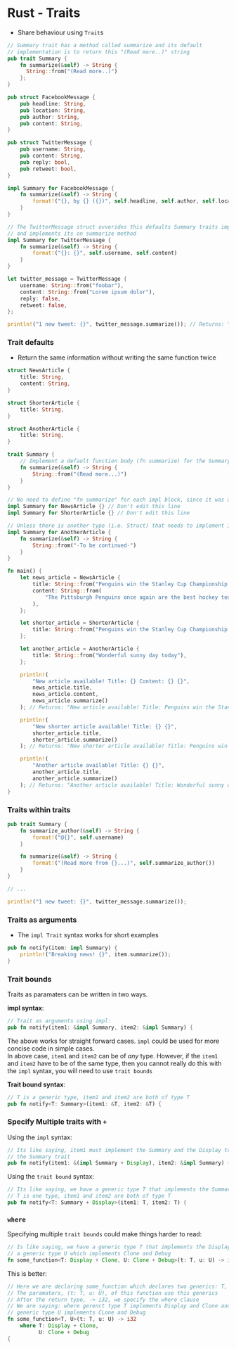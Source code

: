 # Rust - Traits

* Share behaviour using `Trait`s

```rust
// Summary trait has a method called summarize and its default
// implementation is to return this "(Read more..)" string
pub trait Summary {
    fn summarize(&self) -> String {
      String::from("(Read more..)")
    };
}

pub struct FacebookMessage {
    pub headline: String,
    pub location: String,
    pub author: String,
    pub content: String,
}

pub struct TwitterMessage {
    pub username: String,
    pub content: String,
    pub reply: bool,
    pub retweet: bool,
}

impl Summary for FacebookMessage {
    fn summarize(&self) -> String {
        format!("{}, by {} ({})", self.headline, self.author, self.location)
    }
}

// The TwitterMessage struct ovverides this defaults Summary traits implementation
// and implements its on summarize method
impl Summary for TwitterMessage {
    fn summarize(&self) -> String {
        format!("{}: {}", self.username, self.content)
    }
}

let twitter_message = TwitterMessage {
    username: String::from("foobar"),
    content: String::from("Lorem ipsum dolor"),
    reply: false,
    retweet: false,
};

println!("1 new tweet: {}", twitter_message.summarize()); // Returns: "1 new tweet: foobar: Lorem ipsum dolor"
```

### Trait defaults

* Return the same information without writing the same function twice

```rust
struct NewsArticle {
    title: String,
    content: String,
}

struct ShorterArticle {
    title: String,
}

struct AnotherArticle {
    title: String,
}

trait Summary {
    // Implement a default function body (fn summarize) for the Summary trait that both structs can use
    fn summarize(&self) -> String {
        String::from("(Read more...)")
    }
}

// No need to define "fn summarize" for each impl block, since it was already defined in the trait
impl Summary for NewsArticle {} // Don't edit this line
impl Summary for ShorterArticle {} // Don't edit this line

// Unless there is another type (i.e. Struct) that needs to implement its own summarize method
impl Summary for AnotherArticle {
    fn summarize(&self) -> String {
        String::from("-To be continued-")
    }
}

fn main() {
    let news_article = NewsArticle {
        title: String::from("Penguins win the Stanley Cup Championship!"),
        content: String::from(
            "The Pittsburgh Penguins once again are the best hockey team in the NHL.",
        ),
    };

    let shorter_article = ShorterArticle {
        title: String::from("Penguins win the Stanley Cup Championship!"),
    };

    let another_article = AnotherArticle {
        title: String::from("Wonderful sunny day today"),
    };

    println!(
        "New article available! Title: {} Content: {} {}",
        news_article.title,
        news_article.content,
        news_article.summarize()
    ); // Returns: "New article available! Title: Penguins win the Stanley Cup Championship! Content: The Pittsburgh Penguins once again are the best hockey team in the NHL. (Read more...)"

    println!(
        "New shorter article available! Title: {} {}",
        shorter_article.title,
        shorter_article.summarize()
    ); // Returns: "New shorter article available! Title: Penguins win the Stanley Cup Championship! (Read more...)"

    println!(
        "Another article available! Title: {} {}",
        another_article.title,
        another_article.summarize()
    ); // Returns: "Another article available! Title: Wonderful sunny day today -To be continued-"
}
```

### Traits within traits

```rust
pub trait Summary {
    fn summarize_author(&self) -> String {
        format!("@{}", self.username)
    }

    fn summarize(&self) -> String {
        format!("(Read more from {}...)", self.summarize_author())
    }
}

// ...

println!("1 new tweet: {}", twitter_message.summarize());
```

### Traits as arguments

* The `impl Trait` syntax works for short examples

```rust
pub fn notify(item: impl Summary) {
    println!("Breaking news! {}", item.summarize());
}
```

### Trait bounds

Traits as paramaters can be written in two ways.

**impl syntax**:

```rust
// Trait as arguments using impl:
pub fn notify(item1: &impl Summary, item2: &impl Summary) {
```

The above works for straight forward cases. `impl` could be used for more concise code in simple cases.  
In above case, `item1` and `item2` can be of *any* type. However, if the `item1` and `item2` have to be of the
same type, then you cannot really do this with the `impl` syntax, you will need to use `trait bounds`

**Trait bound syntax**:

```rust
// T is a generic type, item1 and item2 are both of type T
pub fn notify<T: Summary>(item1: &T, item2: &T) {
```

### Specify Multiple traits with `+`

Using the `impl` syntax:

```rust
// Its like saying, item1 must implement the Summary and the Display trait while item2 only implements
// the Summary trait
pub fn notify(item1: &(impl Summary + Display), item2: &impl Summary) {
```

Using the `trait bound` syntax:

```rust
// Its like saying, we have a generic type T that implements the Summary and Display traits
// T is one type, item1 and item2 are both of type T
pub fn notify<T: Summary + Display>(item1: T, item2: T) {
```

### `where`

Specifying multiple `trait bounds` could make things harder to read:

```rust
// Is like saying, we have a generic type T that implements the Display and Clone trait and
// a generic type U which implements Clone and Debug
fn some_function<T: Display + Clone, U: Clone + Debug>(t: T, u: U) -> i32 {
```

This is better:

```rust
// Here we are declaring some_function which declares two generics: T, U
// The paramaters, (t: T, u: U), of this function use this generics
// After the return type, -> i32, we specify the where clause
// We are saying: where gerenct type T implements Display and Clone and
// generic type U implements CLone and Debug
fn some_function<T, U>(t: T, u: U) -> i32
    where T: Display + Clone,
          U: Clone + Debug
{
```

